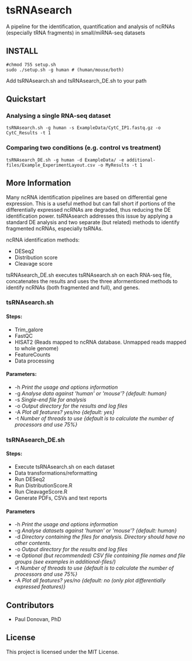 # tsRNAsearch

A pipeline for the identification, quantification and analysis of ncRNAs (especially tRNA fragments) in small/miRNA-seq datasets

## INSTALL
```
#chmod 755 setup.sh
sudo ./setup.sh -g human # (human/mouse/both)
```
Add tsRNAsearch.sh and tsRNAsearch\_DE.sh to your path
## Quickstart
### Analysing a single RNA-seq dataset
```
tsRNAsearch.sh -g human -s ExampleData/CytC_IP1.fastq.gz -o CytC_Results -t 1
```
### Comparing two conditions (e.g. control vs treatment)
```
tsRNAsearch_DE.sh -g human -d ExampleData/ -e additional-files/Example_ExperimentLayout.csv -o MyResults -t 1 
```
## More Information
Many ncRNA identification pipelines are based on differential gene expression. This is a useful method but can fall short if portions of the differentially expressed ncRNAs are degraded, thus reducing the DE identification power. tsRNAsearch addresses this issue by applying a standard DE analysis and two separate (but related) methods to identify fragmented ncRNAs, especially tsRNAs. 

ncRNA identification methods:
* DESeq2
* Distribution score
* Cleavage score

tsRNAsearch\_DE.sh executes tsRNAsearch.sh on each RNA-seq file, concatenates the results and uses the three aformentioned methods to identify ncRNAs (both fragmented and full), and genes.

### tsRNAsearch.sh 
#### Steps:
* Trim\_galore 
* FastQC
* HISAT2 (Reads mapped to ncRNA database. Unmapped reads mapped to whole genome)
* FeatureCounts
* Data processing
#### Parameters:
* -h *Print the usage and options information*
* -g *Analyse data against 'human' or 'mouse'? {default: human}*
* -s *Single-end file for analysis*
* -o *Output directory for the results and log files*
* -A *Plot all features? yes/no {default: yes}*
* -t *Number of threads to use {default is to calculate the number of processors and use 75%}*

### tsRNAsearch\_DE.sh 
#### Steps:
* Execute tsRNAsearch.sh on each dataset
* Data transformations/reformatting
* Run DESeq2
* Run DistributionScore.R
* Run CleavageScore.R
* Generate PDFs, CSVs and text reports
#### Parameters
* -h *Print the usage and options information*
* -g *Analyse datasets against 'human' or 'mouse'? {default: human}*
* -d *Directory containing the files for analysis. Directory should have no other contents.*
* -o *Output directory for the results and log files*
* -e *Optional (but recommended) CSV file containing file names and file groups (see examples in additional-files/)*
* -t *Number of threads to use {default is to calculate the number of processors and use 75%}*
* -A *Plot all features? yes/no {default: no (only plot differentially expressed features)}*

## Contributors
* Paul Donovan, PhD

## License
This project is licensed under the MIT License.

